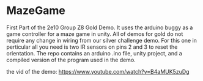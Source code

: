 # MazeGame
First Part of the 2e10 Group Z8 Gold Demo. It uses the arduino buggy as a game controller for a maze game in unity. All of demos for gold do not require any change in wiring from our silver challenge demo. For this one in perticular all you need is two IR sensors on pins 2 and 3 to reset the orientation. The repo contains an arduino .ino file, unity project, and a compiled version of the program used in the demo.

the vid of the demo:
https://www.youtube.com/watch?v=B4aMUK5zuDg
